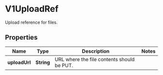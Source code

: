

# V1UploadRef

Upload reference for files.
## Properties

Name | Type | Description | Notes
------------ | ------------- | ------------- | -------------
**uploadUrl** | **String** | URL where the file contents should be PUT. | 



